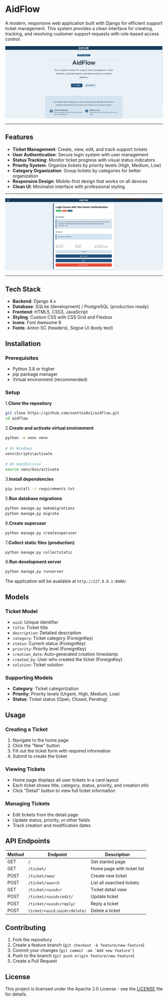 # AidFlow

A modern, responsive web application built with Django for efficient support ticket management. This system provides a clean interface for creating, tracking, and resolving customer support requests with role-based access control.

![Texto alternativo](docs/img/get-started-page.png)

---

## Features

- **Ticket Management**: Create, view, edit, and track support tickets
- **User Authentication**: Secure login system with user management
- **Status Tracking**: Monitor ticket progress with visual status indicators
- **Priority System**: Organize tickets by priority levels (High, Medium, Low)
- **Category Organization**: Group tickets by categories for better organization
- **Responsive Design**: Mobile-first design that works on all devices
- **Clean UI**: Minimalist interface with professional styling

---

![Texto alternativo](docs/img/detail-page-1.png)

---

## Tech Stack

- **Backend**: Django 4.x
- **Database**: SQLite (development) / PostgreSQL (production ready)
- **Frontend**: HTML5, CSS3, JavaScript
- **Styling**: Custom CSS with CSS Grid and Flexbox
- **Icons**: Font Awesome 6
- **Fonts**: Anton SC (headers), Segoe UI (body text)

## Installation

### Prerequisites

- Python 3.8 or higher
- pip package manager
- Virtual environment (recommended)

### Setup

1.**Clone the repository**

```bash
git clone https://github.com/santtos0x1/aidflow.git
cd aidflow
```

2.**Create and activate virtual environment**

```bash
python -m venv venv

# On Windows
venv\Scripts\activate

# On macOS/Linux
source venv/bin/activate
```

3.**Install dependencies**

```bash
pip install -r requirements.txt
```

5.**Run database migrations**

```bash
python manage.py makemigrations
python manage.py migrate
```

6.**Create superuser**

```bash
python manage.py createsuperuser
```

7.**Collect static files (production)**

```bash
python manage.py collectstatic
```

8.**Run development server**

```bash
python manage.py runserver
```

The application will be available at `http://127.0.0.1:8000/`

## Models

### Ticket Model

- `uuid`: Unique identifier
- `title`: Ticket title
- `description`: Detailed description
- `category`: Ticket category (ForeignKey)
- `status`: Current status (ForeignKey)
- `priority`: Priority level (ForeignKey)
- `creation_date`: Auto-generated creation timestamp
- `created_by`: User who created the ticket (ForeignKey)
- `solution`: Ticket solution

### Supporting Models

- **Category**: Ticket categorization
- **Priority**: Priority levels (Urgent, High, Medium, Low)
- **Status**: Ticket status (Open, Closed, Pending)

## Usage

### Creating a Ticket

1. Navigate to the home page
2. Click the "New" button
3. Fill out the ticket form with required information
4. Submit to create the ticket

### Viewing Tickets

- Home page displays all user tickets in a card layout
- Each ticket shows title, category, status, priority, and creation info
- Click "Detail" button to view full ticket information

### Managing Tickets

- Edit tickets from the detail page
- Update status, priority, or other fields
- Track creation and modification dates

## API Endpoints

| Method | Endpoint | Description |
|--------|----------|-------------|
| GET | `/` | Get started page |
| GET | `/ticket/` | Home page with ticket list |
| POST | `/ticket/new/` | Create new ticket |
| POST | `/ticket/search` | List all searched tickets |
| GET | `/ticket/<uuid>/` | Ticket detail view |
| POST | `/ticket/<uuid>/edit/` | Update ticket |
| POST | `/ticket/<uuid>/reply/` | Reply a ticket |
| POST | `ticket/<uuid:uuid>/delete/` | Delete a ticket |

## Contributing

1. Fork the repository
2. Create a feature branch (`git checkout -b feature/new-feature`)
3. Commit your changes (`git commit -am 'Add new feature'`)
4. Push to the branch (`git push origin feature/new-feature`)
5. Create a Pull Request

## License

This project is licensed under the Apache 2.0 License - see the [LICENSE](LICENSE) file for details.
